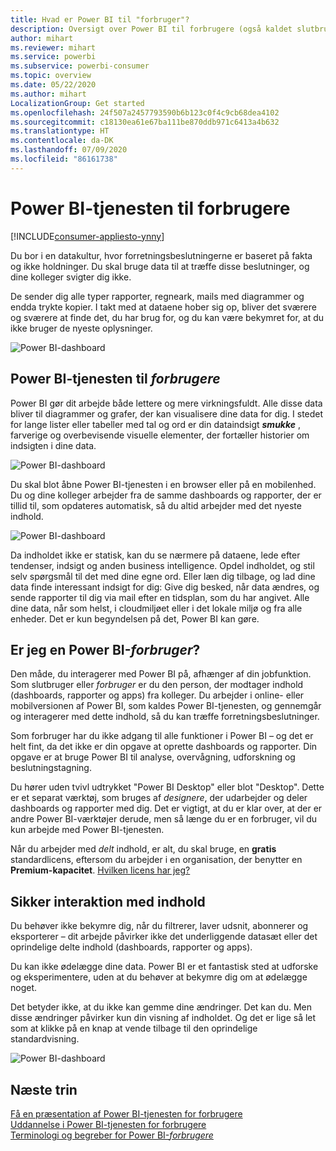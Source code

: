 ```yaml
---
title: Hvad er Power BI til "forbruger"?
description: Oversigt over Power BI til forbrugere (også kaldet slutbrugere eller forretningsbrugere).
author: mihart
ms.reviewer: mihart
ms.service: powerbi
ms.subservice: powerbi-consumer
ms.topic: overview
ms.date: 05/22/2020
ms.author: mihart
LocalizationGroup: Get started
ms.openlocfilehash: 24f507a2457793590b6b123c0f4c9cb68dea4102
ms.sourcegitcommit: c18130ea61e67ba111be870ddb971c6413a4b632
ms.translationtype: HT
ms.contentlocale: da-DK
ms.lasthandoff: 07/09/2020
ms.locfileid: "86161738"
---
```

# <a name="the-power-bi-service-for-consumers"></a>Power BI-tjenesten til forbrugere

[!INCLUDE[consumer-appliesto-ynny](../includes/consumer-appliesto-ynny.md)]

Du bor i en datakultur, hvor forretningsbeslutningerne er baseret på fakta og ikke holdninger. Du skal bruge data til at træffe disse beslutninger, og dine kolleger svigter dig ikke.     
 
De sender dig alle typer rapporter, regneark, mails med diagrammer og endda trykte kopier. I takt med at dataene hober sig op, bliver det sværere og sværere at finde det, du har brug for, og du kan være bekymret for, at du ikke bruger de nyeste oplysninger.  
 
![Power BI-dashboard](media/end-user-consumer/power-bi-consumer-pipes.png)

## <a name="the-power-bi-service-for-consumers"></a>Power BI-tjenesten til *forbrugere*

Power BI gør dit arbejde både lettere og mere virkningsfuldt. Alle disse data bliver til diagrammer og grafer, der kan visualisere dine data for dig. I stedet for lange lister eller tabeller med tal og ord er din dataindsigt ***smukke*** , farverige og overbevisende visuelle elementer, der fortæller historier om indsigten i dine data. 

![Power BI-dashboard](media/end-user-consumer/power-bi-consumer-examples.png)
 
Du skal blot åbne Power BI-tjenesten i en browser eller på en mobilenhed. Du og dine kolleger arbejder fra de samme dashboards og rapporter, der er tillid til, som opdateres automatisk, så du altid arbejder med det nyeste indhold.   

![Power BI-dashboard](media/end-user-consumer/power-bi-funnel.png)

Da indholdet ikke er statisk, kan du se nærmere på dataene, lede efter tendenser, indsigt og anden business intelligence. Opdel indholdet, og stil selv spørgsmål til det med dine egne ord. Eller læn dig tilbage, og lad dine data finde interessant indsigt for dig: Give dig besked, når data ændres, og sende rapporter til dig via mail efter en tidsplan, som du har angivet. Alle dine data, når som helst, i cloudmiljøet eller i det lokale miljø og fra alle enheder. Det er kun begyndelsen på det, Power BI kan gøre. 

## <a name="am-i-a-power-bi-consumer"></a>Er jeg en Power BI-*forbruger*?

Den måde, du interagerer med Power BI på, afhænger af din jobfunktion. Som slutbruger eller *forbruger* er du den person, der modtager indhold (dashboards, rapporter og apps) fra kolleger. Du arbejder i online- eller mobilversionen af Power BI, som kaldes Power BI-tjenesten, og gennemgår og interagerer med dette indhold, så du kan træffe forretningsbeslutninger. 
   
Som forbruger har du ikke adgang til alle funktioner i Power BI – og det er helt fint, da det ikke er din opgave at oprette dashboards og rapporter. Din opgave er at bruge Power BI til analyse, overvågning, udforskning og beslutningstagning. 

Du hører uden tvivl udtrykket "Power BI Desktop" eller blot "Desktop". Dette er et separat værktøj, som bruges af *designere*, der udarbejder og deler dashboards og rapporter med dig.  Det er vigtigt, at du er klar over, at der er andre Power BI-værktøjer derude, men så længe du er en forbruger, vil du kun arbejde med Power BI-tjenesten. 

Når du arbejder med *delt* indhold, er alt, du skal bruge, en **gratis** standardlicens, eftersom du arbejder i en organisation, der benytter en **Premium-kapacitet**. [Hvilken licens har jeg?](end-user-license.md)


## <a name="safely-interact-with-content"></a>Sikker interaktion med indhold 
Du behøver ikke bekymre dig, når du filtrerer, laver udsnit, abonnerer og eksporterer – dit arbejde påvirker ikke det underliggende datasæt eller det oprindelige delte indhold (dashboards, rapporter og apps).  

Du kan ikke ødelægge dine data.  Power BI er et fantastisk sted at udforske og eksperimentere, uden at du behøver at bekymre dig om at ødelægge noget.  
 
Det betyder ikke, at du ikke kan gemme dine ændringer. Det kan du. Men disse ændringer påvirker kun din visning af indholdet. Og det er lige så let som at klikke på en knap at vende tilbage til den oprindelige standardvisning.  

![Power BI-dashboard](media/end-user-consumer/power-bi-reset.png)


## <a name="next-steps"></a>Næste trin

[Få en præsentation af Power BI-tjenesten for forbrugere](end-user-reading-view.md)    
[Uddannelse i Power BI-tjenesten for forbrugere](https://docs.microsoft.com/learn/paths/consume-data-with-power-bi/)    
[Terminologi og begreber for Power BI-*forbrugere*](end-user-basic-concepts.md)    

